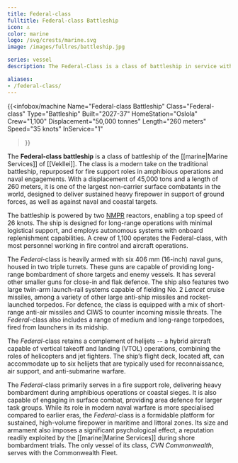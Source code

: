 ```yaml
---
title: Federal-class
fulltitle: Federal-class Battleship
icon: ⚓️
color: marine
logo: /svg/crests/marine.svg
image: /images/fullres/battleship.jpg

series: vessel
description: The Federal-Class is a class of battleship in service with the Vekllei Armed Forces.

aliases:
- /federal-class/
---
```

{{<infobox/machine
	Name="Federal-class Battleship"
	Class="Federal-class"
	Type="Battleship"
	Built="2027-37"
	HomeStation="Oslola"
	Crew="1,100"
	Displacement="50,000 tonnes"
	Length="260 meters"
	Speed="35 knots"
	InService="1"
>}}

The **Federal-class battleship** is a class of battleship of the [[marine|Marine Services]] of [[Vekllei]]. The class is a modern take on the traditional battleship, repurposed for fire support roles in amphibious operations and naval engagements. With a displacement of 45,000 tons and a length of 260 meters, it is one of the largest non-carrier surface combatants in the world, designed to deliver sustained heavy firepower in support of ground forces, as well as against naval and coastal targets.

The battleship is powered by two [NMPR](/nmpr/) reactors, enabling a top speed of 26 knots. The ship is designed for long-range operations with minimal logistical support, and employs autonomous systems with onboard replenishment capabilities. A crew of 1,100 operates the Federal-class, with most personnel working in fire control and aircraft operations.

The *Federal*-class is heavily armed with six 406 mm (16-inch) naval guns, housed in two triple turrets. These guns are capable of providing long-range bombardment of shore targets and enemy vessels. It has several other smaller guns for close-in and flak defence. The ship also features two large twin-arm launch-rail systems capable of fielding No. 2 *Lancet* cruise missiles, among a variety of other large anti-ship missiles and rocket-launched torpedos. For defence, the class is equipped with a mix of short-range anti-air missiles and CIWS to counter incoming missile threats. The *Federal*-class also includes a range of medium and long-range torpedoes, fired from launchers in its midship.

The *Federal*-class retains a complement of helijets -- a hybrid aircraft capable of vertical takeoff and landing (VTOL) operations, combining the roles of helicopters and jet fighters. The ship’s flight deck, located aft, can accommodate up to six helijets that are typically used for reconnaissance, air support, and anti-submarine warfare.

The *Federal*-class primarily serves in a fire support role, delivering heavy bombardment during amphibious operations or coastal sieges. It is also capable of engaging in surface combat, providing area defence for larger task groups. While its role in modern naval warfare is more specialised compared to earlier eras, the *Federal*-class is a formidable platform for sustained, high-volume firepower in maritime and littoral zones. Its size and armament also imposes a significant psychological effect, a reputation readily exploited by the [[marine|Marine Services]] during shore bombardment trials. The only vessel of its class, *CVN Commonwealth*, serves with the Commonwealth Fleet.
